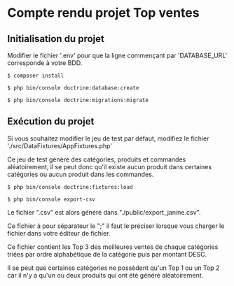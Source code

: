# Compte rendu projet Top ventes

## Initialisation du projet

Modifier le fichier '.env' pour que la ligne commençant par 'DATABASE_URL' corresponde à votre BDD.

``$ composer install``

``$ php bin/console doctrine:database:create``

``$ php bin/console doctrine:migrations:migrate``

## Exécution du projet

Si vous souhaitez modifier le jeu de test par défaut, modifiez le fichier './src/DataFixtures/AppFixtures.php'

Ce jeu de test génère des catégories, produits et commandes aléatoirement, il se peut donc qu'il existe aucun produit dans certaines catégories ou aucun produit dans les commandes.

``$ php bin/console doctrine:fixtures:load``

``$ php bin/console export-csv``

Le fichier ".csv" est alors généré dans "./public/export_janine.csv".

Ce fichier à pour séparateur le ";" il faut le préciser lorsque vous charger le fichier dans votre éditeur de fichier.

Ce fichier contient les Top 3 des meilleures ventes de chaque catégories triées par ordre alphabétique de la catégorie puis par montant DESC.

Il se peut que certaines catégories ne possèdent qu'un Top 1 ou un Top 2 car il n'y a qu'un ou deux produits qui ont été généré aléatoirement.